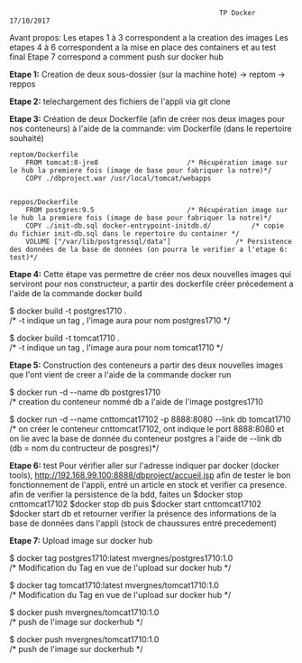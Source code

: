                                                         TP Docker 17/10/2017
                                                            
                                                          
Avant propos:
Les etapes 1 à 3 correspondent a la creation des images
Les etapes 4 à 6 correspondent a la mise en place des containers et au test final
Etape 7 correspond a comment push sur docker hub



__Etape 1:__
Creation de deux sous-dossier (sur la machine hote)
-> reptom
-> reppos

__Etape 2:__
telechargement des fichiers de l'appli via git clone


__Etape 3:__
Création de deux Dockerfile (afin de créer nos deux images pour nos conteneurs)
à l'aide de la commande: vim Dockerfile (dans le repertoire souhaité)

	reptom/Dockerfile
		FROM tomcat:8-jre8						/* Récupération image sur le hub la premiere fois (image de base pour fabriquer la notre)*/
		COPY ./dbproject.war /usr/local/tomcat/webapps

		
	reppos/Dockerfile
		FROM postgres:9.5						/* Récupération image sur le hub la premiere fois (image de base pour fabriquer la notre)*/
		COPY ./init-db.sql docker-entrypoint-initdb.d/			/* copie du fichier init-db.sql dans le repertoire du container */
		VOLUME ["/var/lib/postgressql/data"]				/* Persistence des données de la base de données (on pourra le verifier a l'etape 6: test)*/


__Etape 4:__
Cette étape vas permettre de créer nos deux nouvelles images qui serviront pour nos constructeur, a partir des dockerfile créer précedement
a l'aide de la commande docker build

$ docker build -t postgres1710 .  
/* -t indique un tag , l'image aura pour nom postgres1710 */

$ docker build -t tomcat1710 .  
/* -t indique un tag , l'image aura pour nom tomcat1710 */


__Etape 5:__
Construction des conteneurs a partir des deux nouvelles images que l'ont vient de creer
a l'aide de la commande docker run

$ docker run -d --name db postgres1710  				
/* creation du conteneur nommé db a l'aide de l'image postgres1710

$ docker run -d --name cnttomcat17102 -p 8888:8080 --link db tomcat1710  
/* on créer le conteneur cnttomcat17102, ont indique le port 8888:8080 et on lie avec la base de donnée du conteneur postgres a l'aide de --link db (db = nom du contructeur de posgres)*/
                    

__Etape 6:__ test
Pour vérifier aller sur l'adresse indiquer par docker (docker tools), http://192.168.99.100:8888/dbproject/accueil.jsp
afin de tester le bon fonctionnement de l'appli, entré un article en stock et verifier ca presence.
afin de verifier la persistence de la bdd, faites un 
$docker stop cnttomcat17102 
$docker stop db 
puis 
$docker start cnttomcat17102
$docker start db 
et retourner verifier la présence des informations de la base de données dans l'appli (stock de chaussures entré precedement)



__Etape 7:__ Upload image sur docker hub

$ docker tag postgres1710:latest mvergnes/postgres1710:1.0  		
/* Modification du Tag en vue de l'upload sur docker hub */

$ docker tag tomcat1710:latest mvergnes/tomcat1710:1.0  			
/* Modification du Tag en vue de l'upload sur docker hub */

$ docker push mvergnes/tomcat1710:1.0  
/* push de l'image sur dockerhub */

$ docker push mvergnes/tomcat1710:1.0  
/* push de l'image sur dockerhub */




